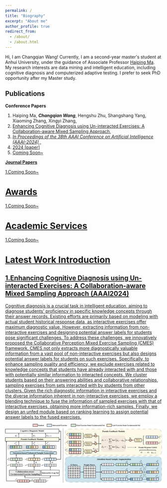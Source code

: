 ```yaml
---
permalink: /
title: "Biography"
excerpt: "About me"
author_profile: true
redirect_from: 
  - /about/
  - /about.html
---
```


Hi, I am Changqian Wang! Currently, I am a second-year master's student at Anhui University, under the guidance of Associate Professor [Haiping Ma](https://wky.ahu.edu.cn/2023/0926/c13481a316092/page.htm). My research interests are data mining and intelligent education, including cognitive diagnosis and computerized adaptive testing. I prefer to seek PhD opportunity after my Master study.

Publications
------
**Conference Papers**

1. Haiping Ma, ***Changqian Wang***, Hengshu Zhu, Shangshang Yang, Xiaoming Zhang, Xingyi Zhang,
2. <u>Enhancing Cognitive Diagnosis using Un-interacted Exercises: A Collaboration-aware Mixed Sampling Approach<u>,
3.  _In Proceedings of the 38th AAAI Conference on Artificial Intelligence (AAAI-2024)_ ,
4.  2024 [[paper](https://arxiv.org/abs/2312.10110)]
1. Coming Soon~ 

**Journal Papers**

1.Coming Soon~

Awards
=======
1.Coming Soon~

Academic Services
=======
1.Coming Soon~

Latest Work Introduction
=======

**1.Enhancing Cognitive Diagnosis using Un-interacted Exercises: A Collaboration-aware Mixed Sampling Approach (AAAI2024)**
------

Cognitive diagnosis is a crucial task in intelligent education, aiming to diagnose students' proficiency in specific knowledge concepts through their answer records. Existing efforts are primarily based on modeling with actual student historical response data, as interactive exercises offer maximum diagnostic value. However, extracting information from non-interactive exercises and designing potential answer labels for students pose significant challenges. To address these challenges, we innovatively proposed the Collaborative Perception Mixed Exercise Sampling (CMES) framework. CMES not only extracts more diagnostically valuable information from a vast pool of non-interactive exercises but also designs potential answer labels for students on such exercises. Specifically, to enhance sampling quality and efficiency, we exclude exercises related to knowledge concepts that students have already interacted with and those with potentially similar information to interacted concepts. We cluster students based on their answering abilities and collaborative relationships, sampling exercises from sets interacted with by students from other clusters. Given the rich diagnostic information in interactive exercises and the diverse information inherent in non-interactive exercises, we employ a blending technique to fuse the information of sampled exercises with that of interactive exercises, obtaining more information-rich samples. Finally, we design an unfed module based on ranking learning to assign potential answer labels to the fused exercises.

![CMES](/models/cmes.png)


